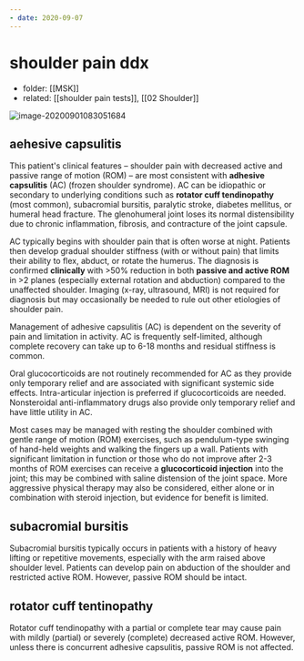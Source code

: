 ```yaml
---
- date: 2020-09-07
---
```


# shoulder pain ddx

- folder: [[MSK]]
- related: [[shoulder pain tests]], [[02 Shoulder]]

<!-- common causes of shoulder pain, sx -->

![image-20200901083051684](https://photos.thisispiggy.com/file/wikiFiles/image-20200901083051684.png)

## aehesive capsulitis

This patient's clinical features – shoulder pain with decreased active and passive range of motion (ROM) – are most consistent with **adhesive capsulitis** (AC) (frozen shoulder syndrome).  AC can be idiopathic or secondary to underlying conditions such as **rotator cuff tendinopathy** (most common), subacromial bursitis, paralytic stroke, diabetes mellitus, or humeral head fracture.  The glenohumeral joint loses its normal distensibility due to chronic inflammation, fibrosis, and contracture of the joint capsule.

AC typically begins with shoulder pain that is often worse at night.  Patients then develop gradual shoulder stiffness (with or without pain) that limits their ability to flex, abduct, or rotate the humerus.  The diagnosis is confirmed **clinically** with >50% reduction in both **passive and active ROM** in >2 planes (especially external rotation and abduction) compared to the unaffected shoulder.  Imaging (x-ray, ultrasound, MRI) is not required for diagnosis but may occasionally be needed to rule out other etiologies of shoulder pain.

Management of adhesive capsulitis (AC) is dependent on the severity of pain and limitation in activity.  AC is frequently self-limited, although complete recovery can take up to 6-18 months and residual stiffness is common.

Oral glucocorticoids are not routinely recommended for AC as they provide only temporary relief and are associated with significant systemic side effects.  Intra-articular injection is preferred if glucocorticoids are needed.  Nonsteroidal anti-inflammatory drugs also provide only temporary relief and have little utility in AC.

Most cases may be managed with resting the shoulder combined with gentle range of motion (ROM) exercises, such as pendulum-type swinging of hand-held weights and walking the fingers up a wall.  Patients with significant limitation in function or those who do not improve after 2-3 months of ROM exercises can receive a **glucocorticoid injection** into the joint; this may be combined with saline distension of the joint space.  More aggressive physical therapy may also be considered, either alone or in combination with steroid injection, but evidence for benefit is limited.

## subacromial bursitis

Subacromial bursitis typically occurs in patients with a history of heavy lifting or repetitive movements, especially with the arm raised above shoulder level.  Patients can develop pain on abduction of the shoulder and restricted active ROM.  However, passive ROM should be intact.

## rotator cuff tentinopathy

Rotator cuff tendinopathy with a partial or complete tear may cause pain with mildly (partial) or severely (complete) decreased active ROM.  However, unless there is concurrent adhesive capsulitis, passive ROM is not affected.
